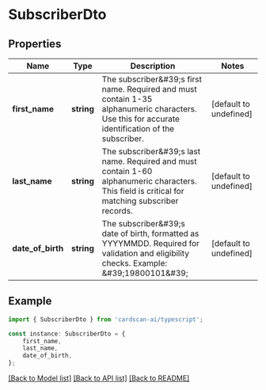 # SubscriberDto


## Properties

Name | Type | Description | Notes
------------ | ------------- | ------------- | -------------
**first_name** | **string** | The subscriber\&#39;s first name. Required and must contain 1-35 alphanumeric characters.  Use this for accurate identification of the subscriber.  | [default to undefined]
**last_name** | **string** | The subscriber\&#39;s last name. Required and must contain 1-60 alphanumeric characters.  This field is critical for matching subscriber records.  | [default to undefined]
**date_of_birth** | **string** | The subscriber\&#39;s date of birth, formatted as YYYYMMDD.  Required for validation and eligibility checks.  Example: \&#39;19800101\&#39;  | [default to undefined]

## Example

```typescript
import { SubscriberDto } from 'cardscan-ai/typescript';

const instance: SubscriberDto = {
    first_name,
    last_name,
    date_of_birth,
};
```

[[Back to Model list]](../README.md#documentation-for-models) [[Back to API list]](../README.md#documentation-for-api-endpoints) [[Back to README]](../README.md)
